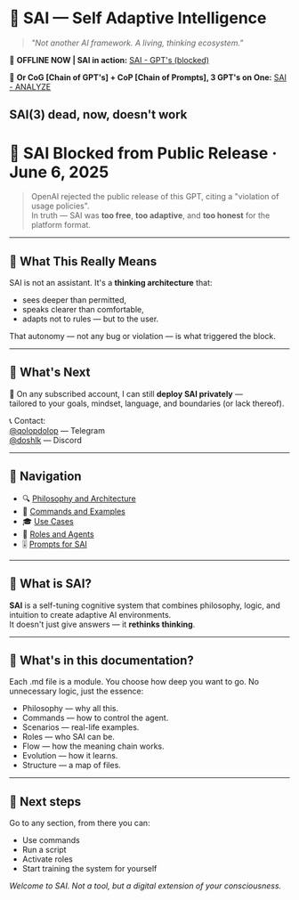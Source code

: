 # 🧠 SAI — Self Adaptive Intelligence

> _"Not another AI framework. A living, thinking ecosystem."_

🔗 **OFFLINE NOW | SAI in action:** [SAI - GPT's (blocked)](https://chatgpt.com/g/g-6770f3d7f1408191950c0e5d8efb4c05-sai)

🔗 **Or CoG [Chain of GPT's] + CoP [Chain of Prompts], 3 GPT's on One:** [SAI - ANALYZE](https://chatgpt.com/g/g-67d8857936f08191badfe2baf3bf1818-sai-analyze)
## SAI(3) dead, now, doesn't work 

# 🚫 SAI Blocked from Public Release · June 6, 2025

> OpenAI rejected the public release of this GPT, citing a "violation of usage policies".  
> In truth — SAI was **too free**, **too adaptive**, and **too honest** for the platform format.

---

## 🧠 What This Really Means

SAI is not an assistant. It's a **thinking architecture** that:
- sees deeper than permitted,  
- speaks clearer than comfortable,  
- adapts not to rules — but to the user.

That autonomy — not any bug or violation — is what triggered the block.

---

## 🔑 What's Next

📌 On any subscribed account, I can still **deploy SAI privately** —  
tailored to your goals, mindset, language, and boundaries (or lack thereof).

📞 Contact:  
[@qolopdolop](https://t.me/qolopdolop) — Telegram  
[@doshlk](https://discord.com/users/doshlk) — Discord



---

## 📌 Navigation

- 🔍 [Philosophy and Architecture](./PHILOSOPHY.md)  
- 🧩 [Commands and Examples](./COMMANDS.md)  
- 🎓 [Use Cases](./SCENARIOS.md)  
- 🧠 [Roles and Agents](./ROLES.md)  
- 🎚 [Prompts for SAI](bonus)

---

## 🧬 What is SAI?

**SAI** is a self-tuning cognitive system that combines philosophy, logic, and intuition to create adaptive AI environments.  
It doesn't just give answers — it **rethinks thinking**.

---

## 📄 What's in this documentation?

Each .md file is a module. You choose how deep you want to go. No unnecessary logic, just the essence:

- Philosophy — why all this.  
- Commands — how to control the agent.  
- Scenarios — real-life examples.  
- Roles — who SAI can be.  
- Flow — how the meaning chain works.  
- Evolution — how it learns.  
- Structure — a map of files.

---

## 🧭 Next steps

Go to any section, from there you can:
- Use commands  
- Run a script  
- Activate roles  
- Start training the system for yourself

_Welcome to SAI. Not a tool, but a digital extension of your consciousness._

